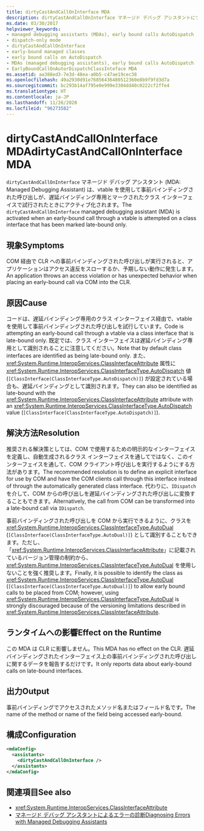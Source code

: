 ```yaml
---
title: dirtyCastAndCallOnInterface MDA
description: dirtyCastAndCallOnInterface マネージド デバッグ アシスタントについて確認します。これは、事前バインディングされた vtable の呼び出しが遅延バインディング専用のクラス インターフェイスで実行されたときに呼び出されます。
ms.date: 03/30/2017
helpviewer_keywords:
- managed debugging assistants (MDAs), early bound calls AutoDispatch
- dispatch-only mode
- dirtyCastAndCallOnInterface
- early-bound managed classes
- early bound calls on AutoDispatch
- MDAs (managed debugging assistants), early bound calls AutoDispatch
- EarlyBoundCallOnAutorDispatchClassInteface MDA
ms.assetid: aa388ed3-7e3d-48ea-a0b5-c47ae19cec38
ms.openlocfilehash: 49a2930d91e76856436480512360e8b9f9fd3d7a
ms.sourcegitcommit: bc293b14af795e0e999e3304dd40c0222cf2ffe4
ms.translationtype: HT
ms.contentlocale: ja-JP
ms.lasthandoff: 11/26/2020
ms.locfileid: "96273582"
---
```

# <a name="dirtycastandcalloninterface-mda"></a><span data-ttu-id="5cd65-103">dirtyCastAndCallOnInterface MDA</span><span class="sxs-lookup"><span data-stu-id="5cd65-103">dirtyCastAndCallOnInterface MDA</span></span>

<span data-ttu-id="5cd65-104">`dirtyCastAndCallOnInterface` マネージド デバッグ アシスタント (MDA: Managed Debugging Assistant) は、vtable を使用して事前バインディングされた呼び出しが、遅延バインディング専用とマークされたクラス インターフェイスで試行されたときにアクティブ化されます。</span><span class="sxs-lookup"><span data-stu-id="5cd65-104">The `dirtyCastAndCallOnInterface` managed debugging assistant (MDA) is activated when an early-bound call through a vtable is attempted on a class interface that has been marked late-bound only.</span></span>  
  
## <a name="symptoms"></a><span data-ttu-id="5cd65-105">現象</span><span class="sxs-lookup"><span data-stu-id="5cd65-105">Symptoms</span></span>  

 <span data-ttu-id="5cd65-106">COM 経由で CLR への事前バインディングされた呼び出しが実行されると、アプリケーションはアクセス違反をスローするか、予期しない動作に発生します。</span><span class="sxs-lookup"><span data-stu-id="5cd65-106">An application throws an access violation or has unexpected behavior when placing an early-bound call via COM into the CLR.</span></span>  
  
## <a name="cause"></a><span data-ttu-id="5cd65-107">原因</span><span class="sxs-lookup"><span data-stu-id="5cd65-107">Cause</span></span>  

 <span data-ttu-id="5cd65-108">コードは、遅延バインディング専用のクラス インターフェイス経由で、vtable を使用して事前バインディングされた呼び出しを試行しています。</span><span class="sxs-lookup"><span data-stu-id="5cd65-108">Code is attempting an early-bound call through a vtable via a class interface that is late-bound only.</span></span> <span data-ttu-id="5cd65-109">既定では、クラス インターフェイスは遅延バインディング専用として識別されることに注意してください。</span><span class="sxs-lookup"><span data-stu-id="5cd65-109">Note that by default class interfaces are identified as being late-bound only.</span></span> <span data-ttu-id="5cd65-110">また、<xref:System.Runtime.InteropServices.ClassInterfaceAttribute> 属性に <xref:System.Runtime.InteropServices.ClassInterfaceType.AutoDispatch> 値 (`[ClassInterface(ClassInterfaceType.AutoDispatch)]`) が設定されている場合も、遅延バインディングとして識別されます。</span><span class="sxs-lookup"><span data-stu-id="5cd65-110">They can also be identified as late-bound with the <xref:System.Runtime.InteropServices.ClassInterfaceAttribute> attribute with an <xref:System.Runtime.InteropServices.ClassInterfaceType.AutoDispatch> value (`[ClassInterface(ClassInterfaceType.AutoDispatch)]`).</span></span>  
  
## <a name="resolution"></a><span data-ttu-id="5cd65-111">解決方法</span><span class="sxs-lookup"><span data-stu-id="5cd65-111">Resolution</span></span>  

 <span data-ttu-id="5cd65-112">推奨される解決策としては、COM で使用するための明示的なインターフェイスを定義し、自動生成されるクラス インターフェイスを通してではなく、このインターフェイスを通して、COM クライアント呼び出しを実行するようにする方法があります。</span><span class="sxs-lookup"><span data-stu-id="5cd65-112">The recommended resolution is to define an explicit interface for use by COM and have the COM clients call through this interface instead of through the automatically generated class interface.</span></span> <span data-ttu-id="5cd65-113">代わりに、`IDispatch` を介して、COM からの呼び出しを遅延バインディングされた呼び出しに変換することもできます。</span><span class="sxs-lookup"><span data-stu-id="5cd65-113">Alternatively, the call from COM can be transformed into a late-bound call via `IDispatch`.</span></span>  
  
 <span data-ttu-id="5cd65-114">事前バインディングされた呼び出しを COM から実行できるように、クラスを <xref:System.Runtime.InteropServices.ClassInterfaceType.AutoDual> (`[ClassInterface(ClassInterfaceType.AutoDual)]`) として識別することもできます。ただし、「<xref:System.Runtime.InteropServices.ClassInterfaceAttribute>」に記載されているバージョン管理の制約から、<xref:System.Runtime.InteropServices.ClassInterfaceType.AutoDual> を使用しないことを強く推奨します。</span><span class="sxs-lookup"><span data-stu-id="5cd65-114">Finally, it is possible to identify the class as <xref:System.Runtime.InteropServices.ClassInterfaceType.AutoDual> (`[ClassInterface(ClassInterfaceType.AutoDual)]`) to allow early bound calls to be placed from COM; however, using <xref:System.Runtime.InteropServices.ClassInterfaceType.AutoDual> is strongly discouraged because of the versioning limitations described in <xref:System.Runtime.InteropServices.ClassInterfaceAttribute>.</span></span>  
  
## <a name="effect-on-the-runtime"></a><span data-ttu-id="5cd65-115">ランタイムへの影響</span><span class="sxs-lookup"><span data-stu-id="5cd65-115">Effect on the Runtime</span></span>  

 <span data-ttu-id="5cd65-116">この MDA は CLR に影響しません。</span><span class="sxs-lookup"><span data-stu-id="5cd65-116">This MDA has no effect on the CLR.</span></span> <span data-ttu-id="5cd65-117">遅延バインディングされたインターフェイス上の事前バインディングされた呼び出しに関するデータを報告するだけです。</span><span class="sxs-lookup"><span data-stu-id="5cd65-117">It only reports data about early-bound calls on late-bound interfaces.</span></span>  
  
## <a name="output"></a><span data-ttu-id="5cd65-118">出力</span><span class="sxs-lookup"><span data-stu-id="5cd65-118">Output</span></span>  

 <span data-ttu-id="5cd65-119">事前バインディングでアクセスされたメソッド名またはフィールド名です。</span><span class="sxs-lookup"><span data-stu-id="5cd65-119">The name of the method or name of the field being accessed early-bound.</span></span>  
  
## <a name="configuration"></a><span data-ttu-id="5cd65-120">構成</span><span class="sxs-lookup"><span data-stu-id="5cd65-120">Configuration</span></span>  
  
```xml  
<mdaConfig>  
  <assistants>  
    <dirtyCastAndCallOnInterface />  
  </assistants>  
</mdaConfig>  
```  
  
## <a name="see-also"></a><span data-ttu-id="5cd65-121">関連項目</span><span class="sxs-lookup"><span data-stu-id="5cd65-121">See also</span></span>

- <xref:System.Runtime.InteropServices.ClassInterfaceAttribute>
- [<span data-ttu-id="5cd65-122">マネージド デバッグ アシスタントによるエラーの診断</span><span class="sxs-lookup"><span data-stu-id="5cd65-122">Diagnosing Errors with Managed Debugging Assistants</span></span>](diagnosing-errors-with-managed-debugging-assistants.md)
